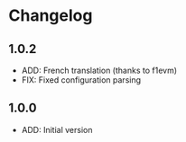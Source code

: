 # Changelog

## 1.0.2

- ADD: French translation (thanks to f1evm)
- FIX: Fixed configuration parsing

## 1.0.0

- ADD: Initial version